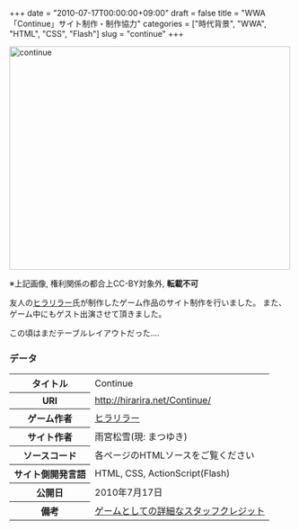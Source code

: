 +++
date = "2010-07-17T00:00:00+09:00"
draft = false
title = "WWA「Continue」サイト制作・制作協力"
categories = ["時代背景", "WWA", "HTML", "CSS", "Flash"]
slug = "continue"
+++

<a data-flickr-embed="true"  href="https://www.flickr.com/photos/139621465@N08/24879831642/in/dateposted-public/" title="continue"><img src="https://farm2.staticflickr.com/1570/24879831642_3136984303.jpg" width="500" height="397" alt="continue"></a><script async src="//embedr.flickr.com/assets/client-code.js" charset="utf-8"></script>

※上記画像, 権利関係の都合上CC-BY対象外, **転載不可**

友人の[ヒラリラー](http://hirarira.net)氏が制作したゲーム作品のサイト制作を行いました。
また、ゲーム中にもゲスト出演させて頂きました。

この頃はまだテーブルレイアウトだった....

### データ

<table>
<tr><th>タイトル</th><td>Continue</td></tr>
<tr><th>URI</th><td><a href="http://hirarira.net/Continue/">http://hirarira.net/Continue/</a></td></tr>
<tr><th>ゲーム作者</th><td><a href="http://hirarira.net">ヒラリラー</a></td></tr>
<tr><th>サイト作者</th><td>雨宮松雪(現: まつゆき)</td></tr>
<tr><th>ソースコード</th><td>各ページのHTMLソースをご覧ください</td></tr>
<tr><th>サイト側開発言語</th><td>HTML, CSS, ActionScript(Flash)</td></tr>
<tr><th>公開日</th><td>2010年7月17日</td></tr>
<tr><th>備考</th><td><a href="http://hirarira.net/Continue/staff.html">ゲームとしての詳細なスタッフクレジット</a></td></tr>
</table>


